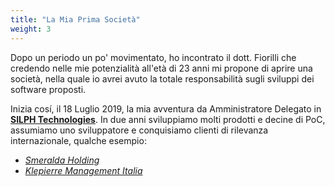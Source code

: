 ```yaml
---
title: "La Mia Prima Società"
weight: 3
---
```


Dopo un periodo un po' movimentato, ho incontrato il dott. Fiorilli che credendo nelle mie potenzialità all'età di 23 anni mi propone di aprire una società, nella quale io avrei avuto la totale responsabilità sugli sviluppi dei software proposti.

Inizia cosí, il 18 Luglio 2019, la mia avventura da Amministratore Delegato in **[SILPH Technologies](https://silph.tech)**. In due anni sviluppiamo molti prodotti e decine di PoC, assumiamo uno sviluppatore e conquisiamo clienti di rilevanza internazionale, qualche esempio:
- _[Smeralda Holding](https://www.smeraldaholding.com)_  
- _[Klepierre Management Italia](https://www.klepierre.com)_
